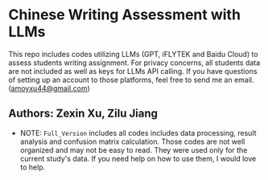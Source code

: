 # Chinese Writing Assessment with LLMs

This repo includes codes utilizing LLMs (GPT, iFLYTEK and Baidu Cloud) to assess students writing assignment. For privacy concerns, all students data are not included as well as keys for LLMs API calling. If you have questions of setting up an account to those platforms, feel free to send me an email. (amoyxu44@gmail.com)

## Authors: Zexin Xu, Zilu Jiang

- NOTE: `Full_Version` includes all codes includes data processing, result analysis and confusion matrix calculation. Those codes are not well organized and may not be easy to read. They were used only for the current study's data. If you need help on how to use them, I would love to help.
